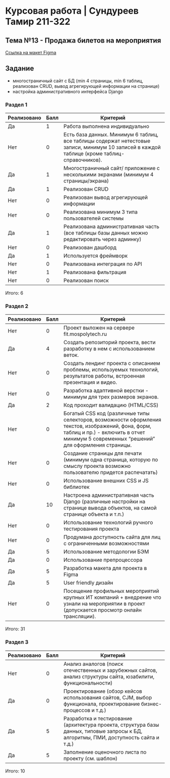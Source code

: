 # Курсовая работа | Сундуреев Тамир 211-322
## Тема №13 - Продажа билетов на мероприятия
[Ссылка на макет Figma](https://www.figma.com/file/CeB8aubfCnFKHZp6lLzWGO/coworking?node-id=24%3A167)

## Задание

- многостраничный сайт с БД 
(min 4 страницы, min 6 таблиц, реализован CRUD, вывод агрегирующей информации на странице)
- настройка административного интерфейса Django


### Раздел 1

**Реализовано**|**Балл**|**Критерий**
-----|-----|-----
Да|1|Работа выполнена индивидуально
Нет|0|Есть база данных. Минимум 6 таблиц, все таблицы содержат нетестовые записи, минимум 10 записей в каждой таблице (кроме таблиц-справочников).
Да|1|Многостраничный сайт/ приложение с несколькими экранами (минимум 4 страницы/экрана)
Да|1|Реализован CRUD
Нет|0|Реализован вывод агрегирующей информации
Нет|0|Реализована минимум 3 типа пользователей системы
Да|1|Реализована административная часть (все таблицы базы данных можно редактировать через админку)
Нет|0|Реализован дашборд
Да|1|Используется фреймворк
Нет|0|Реализована интеграция по API
Нет|1|Реализована фильтрация
Нет|0|Реализован поиск

Итого: 6

### Раздел 2

**Реализовано**|**Балл**|**Критерий**
-----|-----|-----
Нет|0|Проект выложен на сервере fit.mospolytech.ru
Да|4|Создать репозиторий проекта, вести разработку в нем с использованием веток.
Нет|0|Создать лендинг проекта с описанием проблемы, используемых технологий, результатов работы, встроенная презентация и видео.
Нет|0|Разработка адаптивной верстки - минимум для трех размеров экранов.
Да|2|Код проходит валидацию (HTML/CSS)
Нет|0|Богатый CSS код (различные типы селекторов, возможности оформления текстов, изображений, фона, форм, таблиц и пр.) - включить в отчет минимум 5 современных “решений” для оформления страницы.
Нет|0|Создание страницы для печати (минимум одна страница, которую по смыслу проекта возможно пользователю придется распечатать)
Нет|0|Использование внешних CSS и JS библиотек
Да|10|Настроена административная часть Django (различные настройки на странице вывода объектов, на самой странице объекта и т.п.)
Нет|0|Использование технологий ручного тестирования проекта
Нет|0|Продумана доступность сайта для лиц с ограниченными возможностями
Да|5|Использование методологии БЭМ
Да|0|Использование препроцессора
Да|5|Разработка макета для проекта в Figma
Да|5|User friendly дизайн
Нет|0|Посещение профильных мероприятий крупных ИТ компаний + внедрение что узнали на мероприятии в проект (допускается просмотр онлайн трансляции).

Итого: 31

### Раздел 3

**Реализовано**|**Балл**|**Критерий**
-----|-----|-----
Нет|0|Анализ аналогов (поиск отечественных и зарубежных сайтов, анализ структуры сайта, юзабилити, функциональности)
Да|0|Проектирование (обзор кейсов использования сайтов, CJM, выбор функционала, проектирование бизнес-процессов и т.д.)
Да|5|Разработка и тестирование (архитектура проекта, структура базы данных, типовые запросы к БД, алгоритмы, ПМИ, доступность сайта и т.д.)
Да|5|Заполнение оценочного листа по проекту (см. шаблон)

Итого: 10
